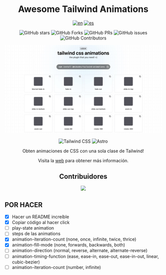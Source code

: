 <div align="center">

# Awesome Tailwind Animations

[![en](https://img.shields.io/badge/lang-en-red.svg)](./README.md)
[![es](https://img.shields.io/badge/lang-es-yellow.svg)](./README.es.md)

![GitHub stars](https://img.shields.io/github/stars/midudev/tailwind-animations)
![GitHub Forks](https://img.shields.io/github/forks/midudev/tailwind-animations)
![GitHub PRs](https://img.shields.io/github/issues-pr/midudev/tailwind-animations)
![GitHub issues](https://img.shields.io/github/issues/midudev/tailwind-animations)
![GitHub Contributors](https://img.shields.io/github/contributors/midudev/tailwind-animations)

![web](./lib/imgs/web.jpg)

![Tailwind
CSS](https://img.shields.io/badge/Tailwind%20CSS-3.4.1-blue?style=for-the-badge&logo=tailwind-css)
![Astro](https://img.shields.io/badge/Astro-4.3.3-orange?style=for-the-badge&logo=astro)

Obten animaciones de CSS con una sola clase de Tailwind!

Visita la [web](https://github.com/midudev/tailwind-animations) para obtener más
información.

## Contribuidores

<a href="https://github.com/midudev/tailwind-animations/graphs/contributors">
  <img src="https://contrib.rocks/image?repo=midudev/tailwind-animations" />
</a>

</div>

## POR HACER

- [X] Hacer un README increíble
- [X] Copiar código al hacer click
- [ ] play-state animation
- [ ] steps de las animations
- [X] animation-iteration-count (none, once, infinite, twice, thrice)
- [X] animation-fill-mode (none, forwards, backwards, both)
- [ ] animation-direction (normal, reverse, alternate, alternate-reverse)
- [ ] animation-timing-function (ease, ease-in, ease-out, ease-in-out, linear, cubic-bezier)
- [ ] animation-iteration-count (number, infinite)
